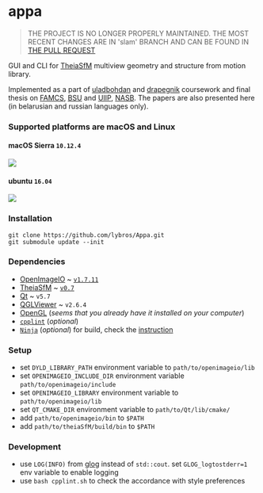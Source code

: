 # appa

> THE PROJECT IS NO LONGER PROPERLY MAINTAINED.
> THE MOST RECENT CHANGES ARE IN 'slam' BRANCH AND CAN BE FOUND IN [THE PULL REQUEST](https://github.com/lybros/Appa/pull/61)

GUI and CLI for [TheiaSfM](https://github.com/sweeneychris/TheiaSfM) multiview geometry and structure from motion library.

Implemented as a part of [uladbohdan](https://github.com/uladbohdan) and [drapegnik](https://github.com/drapegnik) coursework and final thesis on [FAMCS](http://www.fpmi.bsu.by/en/main.aspx), [BSU](http://www.bsu.by/en/main.aspx) and [UIIP](http://uiip.bas-net.by/eng/), [NASB](http://nasb.gov.by/eng/). The papers are also presented here (in belarusian and russian languages only).


### Supported platforms are macOS and Linux

#### macOS Sierra `10.12.4`
![](http://res.cloudinary.com/dzsjwgjii/image/upload/v1501505020/appa-main.png)

#### ubuntu `16.04`
![](http://res.cloudinary.com/dzsjwgjii/image/upload/v1492276224/appa-linux-demo.png)

### Installation
```
git clone https://github.com/lybros/Appa.git
git submodule update --init
```

### Dependencies
* [OpenImageIO](https://sites.google.com/site/openimageio/home) ~ [`v1.7.11`](https://github.com/OpenImageIO/oiio/tree/Release-1.7.11)
* [TheiaSfM](http://www.theia-sfm.org/) ~ [`v0.7`](https://github.com/sweeneychris/TheiaSfM/tree/v0.7)
* [Qt](https://www.qt.io/) ~ `v5.7`
* [QGLViewer](https://libqglviewer.com/) ~ `v2.6.4`
* [OpenGL](https://www.opengl.org/) (*seems that you already have it installed on your computer*)
* [`cpplint`](https://github.com/cpplint/cpplint) (*optional*)
* [`Ninja`](https://ninja-build.org/manual.html) (*optional*) for build, check the [instruction](https://gist.github.com/nevkontakte/3f22937b2c3a4ff2293c)

### Setup
* set `DYLD_LIBRARY_PATH` environment variable to `path/to/openimageio/lib`
* set `OPENIMAGEIO_INCLUDE_DIR` environment variable `path/to/openimageio/include`
* set `OPENIMAGEIO_LIBRARY` environment variable to `path/to/openimageio/lib`
* set `QT_CMAKE_DIR` environment variable to `path/to/Qt/lib/cmake/`
* add `path/to/openimageio/bin` to `$PATH`
* add `path/to/theiaSfM/build/bin` to `$PATH`

### Development
* use `LOG(INFO)` from [glog](http://rpg.ifi.uzh.ch/docs/glog.html) instead of `std::cout`. set `GLOG_logtostderr=1` env variable to enable logging
* use `bash cpplint.sh` to check the accordance with style preferences
